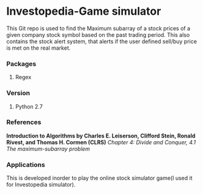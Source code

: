 # Investopedia-Game simulator
This Git repo is used to find the Maximum subarray of a stock prices of a given company stock symbol 
based on the past trading period. This also contains the stock alert system, that alerts if the user defined
sell/buy price is met on the real market.

### Packages
  1. Regex

### Version
  1. Python 2.7

### References

**Introduction to Algorithms by Charles E. Leiserson, Clifford Stein, Ronald Rivest, and Thomas H. Cormen (CLRS)**
*Chapter 4: Divide and Conquer, 4.1 The maximum-subarray problem*

### Applications

This is developed inorder to play the online stock simulator game(I used it for Investopedia simulator).


